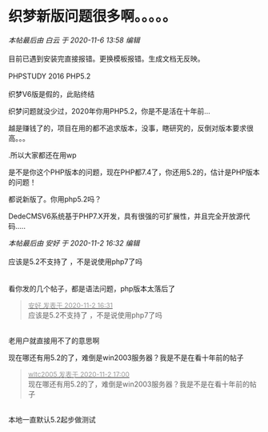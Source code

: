 # 织梦新版问题很多啊。。。。。


<i class="pstatus"> 本帖最后由 白云 于 2020-11-6 13:58 编辑 </i><br />
<br />
目前已遇到安装完直接报错。更换模板报错。生成文档无反映。<br />
<br />
PHPSTUDY 2016 PHP5.2<br />
<br />
织梦V6版是假的，此贴终结

织梦问题就没少过，2020年你用PHP5.2，你是不是活在十年前...

越是赚钱了的，项目在用的都不追求版本，没事，瞎研究的，反倒对版本要求很高。。。

.所以大家都还在用wp<img src="static/image/smiley/default/funk.gif" smilieid="29" border="0" alt="" />

是不是你这个PHP版本的问题，现在PHP都7.4了，你还用5.2的，估计是PHP版本的问题！<img id="aimg_sO9XG" onclick="zoom(this, this.src, 0, 0, 0)" class="zoom" src="https://cdn.jsdelivr.net/gh/hishis/forum-master/public/images/patch.gif" onmouseover="img_onmouseoverfunc(this)" onload="thumbImg(this)" border="0" alt="" />

都说新版了。你用php5.2吗？

DedeCMSV6系统基于PHP7.X开发，具有很强的可扩展性，并且完全开放源代码.....

<i class="pstatus"> 本帖最后由 安好 于 2020-11-2 16:32 编辑 </i><br />
<br />
应该是5.2不支持了 ，不是说使用php7了吗<br />
<br />
<br />
看你发的几个帖子，都是语法问题，php版本太落后了

<div class="quote"><blockquote><font size="2"><a href="https://www.hostloc.com/forum.php?mod=redirect&amp;goto=findpost&amp;pid=9389802&amp;ptid=761347" target="_blank"><font color="#999999">安好 发表于 2020-11-2 16:31</font></a></font><br />
应该是5.2不支持了 ，不是说使用php7了吗</blockquote></div><br />
老用户就直接用不了的意思啊<img src="static/image/smiley/yct/014.gif" smilieid="45" border="0" alt="" />

现在哪还有用5.2的了，难倒是win2003服务器？我是不是在看十年前的帖子

<div class="quote"><blockquote><font size="2"><a href="https://www.hostloc.com/forum.php?mod=redirect&amp;goto=findpost&amp;pid=9389992&amp;ptid=761347" target="_blank"><font color="#999999">wltc2005 发表于 2020-11-2 17:00</font></a></font><br />
现在哪还有用5.2的了，难倒是win2003服务器？我是不是在看十年前的帖子</blockquote></div><br />
本地一直默认5.2起步做测试<img src="static/image/smiley/yct/014.gif" smilieid="45" border="0" alt="" />
